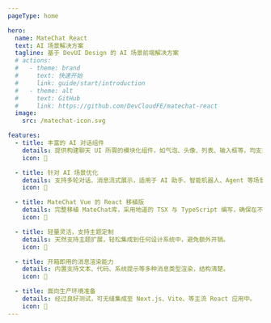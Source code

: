 ```yaml
---
pageType: home

hero:
  name: MateChat React
  text: AI 场景解决方案
  tagline: 基于 DevUI Design 的 AI 场景前端解决方案
  # actions:
  #   - theme: brand
  #     text: 快速开始
  #     link: guide/start/introduction
  #   - theme: alt
  #     text: GitHub
  #     link: https://github.com/DevCloudFE/matechat-react
  image:
    src: /matechat-icon.svg

features:
  - title: 丰富的 AI 对话组件
    details: 提供构建聊天 UI 所需的模块化组件，如气泡、头像、列表、输入框等，均支持属性设置。
    icon: 💬

  - title: 针对 AI 场景优化
    details: 支持多轮对话、消息流式展示，适用于 AI 助手、智能机器人、Agent 等场景。
    icon: 🤖

  - title: MateChat Vue 的 React 移植版
    details: 完整移植 MateChat库，采用地道的 TSX 与 TypeScript 编写，确保在不同技术栈中一致体验。
    icon: 🔁

  - title: 轻量灵活，支持主题定制
    details: 天然支持主题扩展，轻松集成到任何设计系统中，避免额外开销。
    icon: 🎨

  - title: 开箱即用的消息渲染能力
    details: 内置支持文本、代码、系统提示等多种消息类型渲染，结构清楚。
    icon: 🧩

  - title: 面向生产环境准备
    details: 经过良好测试，可无缝集成至 Next.js、Vite、等主流 React 应用中。
    icon: 🚀
---
```

